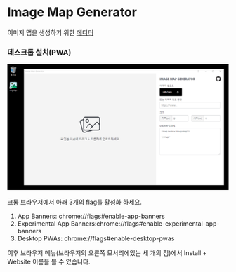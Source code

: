 # Image Map Generator

이미지 맵을 생성하기 위한 [에디터](https://imgmap.now.sh/)

### 데스크톱 설치(PWA)

<img src="screenshots/thumb.png" alt=""/>

크롬 브라우저에서 아래 3개의 flag를 활성화 하세요.

1. App Banners: chrome://flags#enable-app-banners
2. Experimental App Banners:chrome://flags#enable-experimental-app-banners
3. Desktop PWAs: chrome://flags#enable-desktop-pwas

이후 브라우저 메뉴(브라우저의 오른쪽 모서리에있는 세 개의 점)에서 Install + Website 이름을 볼 수 있습니다.